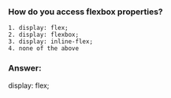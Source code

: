 ### How do you access flexbox properties?

```
1. display: flex;
2. display: flexbox;
3. display: inline-flex;
4. none of the above
```

### Answer:
display: flex;

<!-- Correct -->